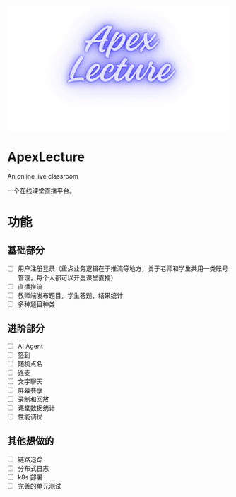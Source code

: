 ![ApexLecture](./img/ApexLecture.png)
# ApexLecture
An online live classroom

一个在线课堂直播平台。

# 功能
## 基础部分
- [ ] 用户注册登录（重点业务逻辑在于推流等地方，关于老师和学生共用一类账号管理，每个人都可以开启课堂直播）
- [ ] 直播推流
- [ ] 教师端发布题目，学生答题，结果统计
- [ ] 多种题目种类
## 进阶部分
- [ ] AI Agent
- [ ] 签到
- [ ] 随机点名
- [ ] 连麦
- [ ] 文字聊天
- [ ] 屏幕共享
- [ ] 录制和回放
- [ ] 课堂数据统计
- [ ] 性能调优
## 其他想做的
- [ ] 链路追踪
- [ ] 分布式日志
- [ ] k8s 部署
- [ ] 完善的单元测试
